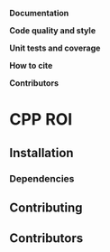 <!-- lint disable -->

**Documentation**

**Code quality and style**

**Unit tests and coverage**

**How to cite**

**Contributors**

# CPP ROI

## Installation

### Dependencies



## Contributing

## Contributors
